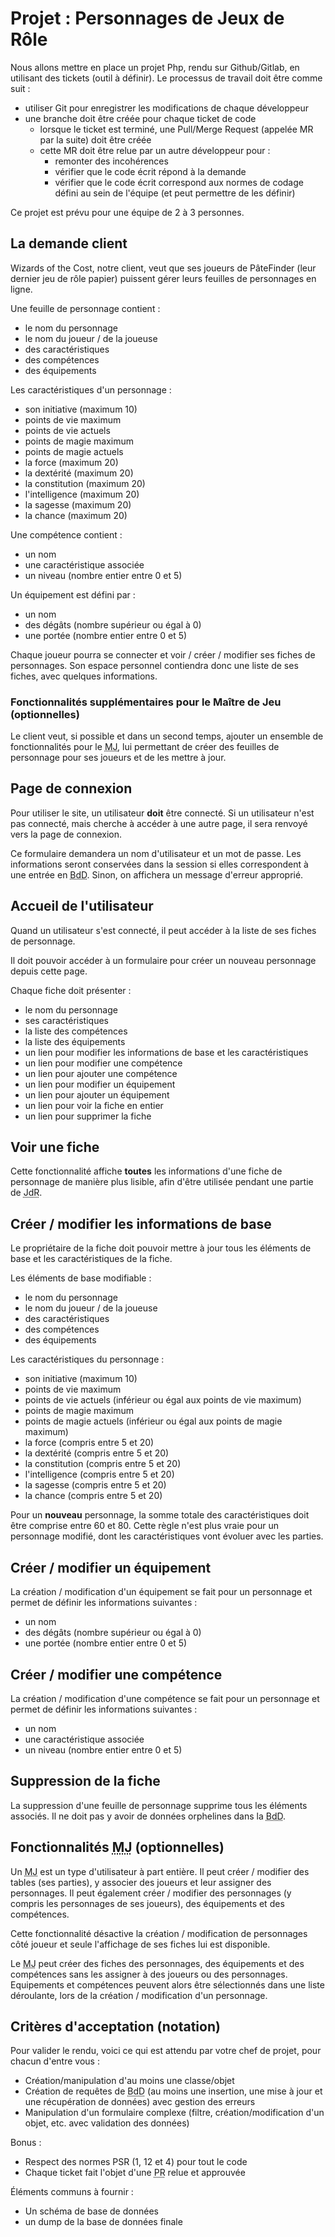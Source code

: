 # Projet : Personnages de Jeux de Rôle

Nous allons mettre en place un projet Php, rendu sur Github/Gitlab, en utilisant des tickets (outil à définir). Le processus de travail doit être comme suit : 
- utiliser Git pour enregistrer les modifications de chaque développeur
- une branche doit être créée pour chaque ticket de code
  - lorsque le ticket est terminé, une Pull/Merge Request (appelée MR par la suite) doit être créée
  - cette MR doit être relue par un autre développeur pour :
    - remonter des incohérences
    - vérifier que le code écrit répond à la demande
    - vérifier que le code écrit correspond aux normes de codage défini au sein de l'équipe (et peut permettre de les définir)

Ce projet est prévu pour une équipe de 2 à 3 personnes.

## La demande client

Wizards of the Cost, notre client, veut que ses joueurs de PâteFinder (leur dernier jeu de rôle papier) puissent gérer leurs feuilles de personnages en ligne. 

Une feuille de personnage contient :
- le nom du personnage
- le nom du joueur / de la joueuse
- des caractéristiques 
- des compétences
- des équipements

Les caractéristiques d'un personnage :
  - son initiative (maximum 10)
  - points de vie maximum
  - points de vie actuels
  - points de magie maximum
  - points de magie actuels
  - la force (maximum 20)
  - la dextérité (maximum 20)
  - la constitution (maximum 20)
  - l'intelligence (maximum 20)
  - la sagesse (maximum 20)
  - la chance (maximum 20)

Une compétence contient :
- un nom
- une caractéristique associée
- un niveau (nombre entier entre 0 et 5)

Un équipement est défini par :
- un nom
- des dégâts (nombre supérieur ou égal à 0)
- une portée (nombre entier entre 0 et 5)

Chaque joueur pourra se connecter et voir / créer / modifier ses fiches de personnages. Son espace personnel contiendra donc une liste de ses fiches, avec quelques informations.

### Fonctionnalités supplémentaires pour le Maître de Jeu (optionnelles)

Le client veut, si possible et dans un second temps, ajouter un ensemble de fonctionnalités pour le <abbr title="Maître de Jeu">MJ</abbr>, lui permettant de créer des feuilles de personnage pour ses joueurs et de les mettre à jour.


## Page de connexion

Pour utiliser le site, un utilisateur **doit** être connecté. Si un utilisateur n'est pas connecté, mais cherche à accéder à une autre page, il sera renvoyé vers la page de connexion.

Ce formulaire demandera un nom d'utilisateur et un mot de passe. Les informations seront conservées dans la session si elles correspondent à une entrée en <abbr title="Base de Données">BdD</abbr>. Sinon, on affichera un message d'erreur approprié.


## Accueil de l'utilisateur

Quand un utilisateur s'est connecté, il peut accéder à la liste de ses fiches de personnage. 

Il doit pouvoir accéder à un formulaire pour créer un nouveau personnage depuis cette page.

Chaque fiche doit présenter :
- le nom du personnage
- ses caractéristiques
- la liste des compétences
- la liste des équipements
- un lien pour modifier les informations de base et les caractéristiques
- un lien pour modifier une compétence
- un lien pour ajouter une compétence
- un lien pour modifier un équipement
- un lien pour ajouter un équipement
- un lien pour voir la fiche en entier
- un lien pour supprimer la fiche


## Voir une fiche

Cette fonctionnalité affiche **toutes** les informations d'une fiche de personnage de manière plus lisible, afin d'être utilisée pendant une partie de <abbr title="Jeu de Rôle">JdR</abbr>.


## Créer / modifier les informations de base

Le propriétaire de la fiche doit pouvoir mettre à jour tous les éléments de base et les caractéristiques de la fiche.

Les éléments de base modifiable : 
- le nom du personnage
- le nom du joueur / de la joueuse
- des caractéristiques 
- des compétences
- des équipements

Les caractéristiques du personnage :
  - son initiative (maximum 10)
  - points de vie maximum
  - points de vie actuels (inférieur ou égal aux points de vie maximum)
  - points de magie maximum
  - points de magie actuels (inférieur ou égal aux points de magie maximum)
  - la force (compris entre 5 et 20)
  - la dextérité (compris entre 5 et 20)
  - la constitution (compris entre 5 et 20)
  - l'intelligence (compris entre 5 et 20)
  - la sagesse (compris entre 5 et 20)
  - la chance (compris entre 5 et 20)

Pour un **nouveau** personnage, la somme totale des caractéristiques doit être comprise entre 60 et 80. Cette règle n'est plus vraie pour un personnage modifié, dont les caractéristiques vont évoluer avec les parties.


## Créer / modifier un équipement

La création / modification d'un équipement se fait pour un personnage et permet de définir les informations suivantes :
- un nom
- des dégâts (nombre supérieur ou égal à 0)
- une portée (nombre entier entre 0 et 5)


## Créer / modifier une compétence

La création / modification d'une compétence se fait pour un personnage et permet de définir les informations suivantes :
- un nom
- une caractéristique associée
- un niveau (nombre entier entre 0 et 5)


## Suppression de la fiche

La suppression d'une feuille de personnage supprime tous les éléments associés. Il ne doit pas y avoir de données orphelines dans la <abbr title="Base de Données">BdD</abbr>.


## Fonctionnalités <abbr title="Maître de Jeu">MJ</abbr> (optionnelles)

Un <abbr title="Maître de Jeu">MJ</abbr> est un type d'utilisateur à part entière. Il peut créer / modifier des tables (ses parties), y associer des joueurs et leur assigner des personnages. Il peut également créer / modifier des personnages (y compris les personnages de ses joueurs), des équipements et des compétences.

Cette fonctionnalité désactive la création / modification de personnages côté joueur et seule l'affichage de ses fiches lui est disponible.

Le <abbr title="Maître de Jeu">MJ</abbr> peut créer des fiches des personnages, des équipements et des compétences sans les assigner à des joueurs ou des personnages. Equipements et compétences peuvent alors être sélectionnés dans une liste déroulante, lors de la création / modification d'un personnage.


## Critères d'acceptation (notation)

Pour valider le rendu, voici ce qui est attendu par votre chef de projet, pour chacun d'entre vous : 

- Création/manipulation d'au moins une classe/objet
- Création de requêtes de <abbr title="Base de Données">BdD</abbr> (au moins une insertion, une mise à jour et une récupération de données) avec gestion des erreurs
- Manipulation d'un formulaire complexe (filtre, création/modification d'un objet, etc. avec validation des données)

Bonus :
- Respect des normes PSR (1, 12 et 4) pour tout le code
- Chaque ticket fait l'objet d'une <abbr title="Pull Request">PR</abbr> relue et approuvée

Éléments communs à fournir :
- Un schéma de base de données
- un dump de la base de données finale
